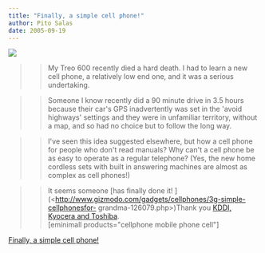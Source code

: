 ```yaml
---
title: "Finally, a simple cell phone!"
author: Pito Salas
date: 2005-09-19
---
```


![](https://i0.wp.com/www.gizmodo.com/images/Simple.jpg?w=584)

>>

>> My Treo 600 recently died a hard death. I had to learn a new cell phone, a
relatively low end one, and it was a serious undertaking.

>>

>> Someone I know recently did a 90 minute drive in 3.5 hours because their
car's GPS inadvertently was set in the 'avoid highways' settings and they were
in unfamiliar territory, without a map, and so had no choice but to follow the
long way.

>>

>> I've seen this idea suggested elsewhere, but how a cell phone for people
who don't read manuals? Why can't a cell phone be as easy to operate as a
regular telephone? (Yes, the new home cordless sets with built in answering
machines are almost as complex as cell phones!)

>>

>> It seems someone [has finally done it!
](<http://www.gizmodo.com/gadgets/cellphones/3g-simple-cellphonesfor-
grandma-126079.php>)Thank you [KDDI, Kyocera and
Toshiba](<http://www.3g.co.uk/PR/Sept2005/1904.htm>).  
> [eminimall products="cellphone mobile phone cell"]


[Finally, a simple cell phone!](None)
